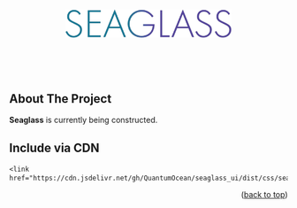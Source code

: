 <a name="readme-top"></a>


<!-- PROJECT LOGO -->
<br />
<div align="center">
    <img src=".github/seaglass_logo.png" alt="Logo" width="300px" height="">

  <p align="center">
    <br />
    <br />
    <br />
  </p>
</div>


<!-- ABOUT THE PROJECT -->
## About The Project 

<!-- ![Product Name Screen Shot][product-screenshot] -->

 **Seaglass** is currently being constructed. 

<!-- ROADMAP -->
<!-- ## Roadmap

- [ ] 
- [ ] 

<p align="right">(<a href="#readme-top">back to top</a>)</p> -->

<!-- CDN -->
## Include via CDN
```
<link href="https://cdn.jsdelivr.net/gh/QuantumOcean/seaglass_ui/dist/css/seaglass.min.css">
```
<p align="right">(<a href="#readme-top">back to top</a>)</p>


<!-- MARKDOWN LINKS & IMAGES -->
[product-screenshot]: public/images/screenshot.png
[Node.js]: https://img.shields.io/badge/node.js-7FC729?style=for-the-badge&logo=nodedotjs&logoColor=white
[Node-url]: https://nextjs.org/
